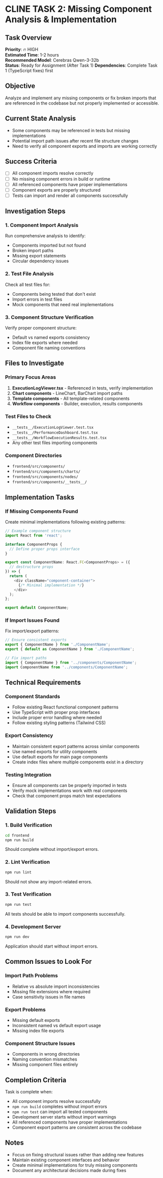 # CLINE TASK 2: Missing Component Analysis & Implementation

## Task Overview
**Priority**: 🔥 HIGH  
**Estimated Time**: 1-2 hours  
**Recommended Model**: Cerebras Qwen-3-32b  
**Status**: Ready for Assignment (After Task 1)
**Dependencies**: Complete Task 1 (TypeScript fixes) first

## Objective
Analyze and implement any missing components or fix broken imports that are referenced in the codebase but not properly implemented or accessible.

## Current State Analysis
- Some components may be referenced in tests but missing implementations
- Potential import path issues after recent file structure changes
- Need to verify all component exports and imports are working correctly

## Success Criteria
- [ ] All component imports resolve correctly
- [ ] No missing component errors in build or runtime
- [ ] All referenced components have proper implementations
- [ ] Component exports are properly structured
- [ ] Tests can import and render all components successfully

## Investigation Steps

### 1. Component Import Analysis
Run comprehensive analysis to identify:
- Components imported but not found
- Broken import paths
- Missing export statements
- Circular dependency issues

### 2. Test File Analysis
Check all test files for:
- Components being tested that don't exist
- Import errors in test files
- Mock components that need real implementations

### 3. Component Structure Verification
Verify proper component structure:
- Default vs named exports consistency
- Index file exports where needed
- Component file naming conventions

## Files to Investigate

### Primary Focus Areas
1. **ExecutionLogViewer.tsx** - Referenced in tests, verify implementation
2. **Chart components** - LineChart, BarChart import paths
3. **Template components** - All template-related components
4. **Workflow components** - Builder, execution, results components

### Test Files to Check
- `__tests__/ExecutionLogViewer.test.tsx`
- `__tests__/PerformanceDashboard.test.tsx` 
- `__tests__/WorkflowExecutionResults.test.tsx`
- Any other test files importing components

### Component Directories
- `frontend/src/components/`
- `frontend/src/components/charts/`
- `frontend/src/components/nodes/`
- `frontend/src/components/__tests__/`

## Implementation Tasks

### If Missing Components Found
Create minimal implementations following existing patterns:

```typescript
// Example component structure
import React from 'react';

interface ComponentProps {
  // Define proper props interface
}

export const ComponentName: React.FC<ComponentProps> = ({ 
  // destructure props
}) => {
  return (
    <div className="component-container">
      {/* Minimal implementation */}
    </div>
  );
};

export default ComponentName;
```

### If Import Issues Found
Fix import/export patterns:

```typescript
// Ensure consistent exports
export { ComponentName } from './ComponentName';
export { default as ComponentName } from './ComponentName';

// Fix import paths
import { ComponentName } from '../components/ComponentName';
import ComponentName from '../components/ComponentName';
```

## Technical Requirements

### Component Standards
- Follow existing React functional component patterns
- Use TypeScript with proper prop interfaces
- Include proper error handling where needed
- Follow existing styling patterns (Tailwind CSS)

### Export Consistency
- Maintain consistent export patterns across similar components
- Use named exports for utility components
- Use default exports for main page components
- Create index files where multiple components exist in a directory

### Testing Integration
- Ensure all components can be properly imported in tests
- Verify mock implementations work with real components
- Check that component props match test expectations

## Validation Steps

### 1. Build Verification
```bash
cd frontend
npm run build
```
Should complete without import/export errors.

### 2. Lint Verification  
```bash
npm run lint
```
Should not show any import-related errors.

### 3. Test Verification
```bash
npm run test
```
All tests should be able to import components successfully.

### 4. Development Server
```bash
npm run dev
```
Application should start without import errors.

## Common Issues to Look For

### Import Path Problems
- Relative vs absolute import inconsistencies
- Missing file extensions where required
- Case sensitivity issues in file names

### Export Problems
- Missing default exports
- Inconsistent named vs default export usage
- Missing index file exports

### Component Structure Issues
- Components in wrong directories
- Naming convention mismatches
- Missing component files entirely

## Completion Criteria
Task is complete when:
- All component imports resolve successfully
- `npm run build` completes without import errors
- `npm run test` can import all tested components
- Development server starts without import warnings
- All referenced components have proper implementations
- Component export patterns are consistent across the codebase

## Notes
- Focus on fixing structural issues rather than adding new features
- Maintain existing component interfaces and behavior
- Create minimal implementations for truly missing components
- Document any architectural decisions made during fixes